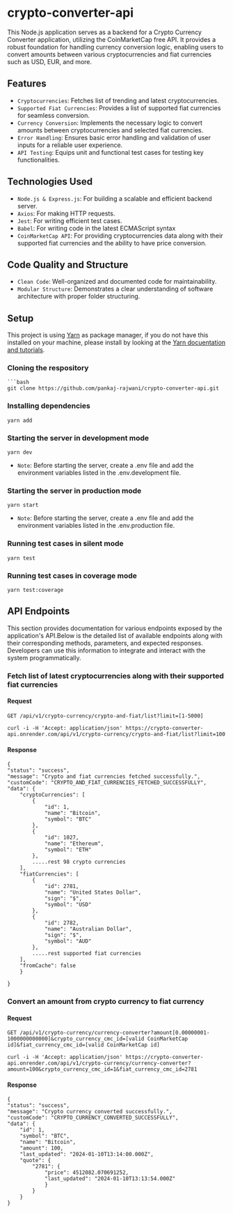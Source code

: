 # crypto-converter-api

This Node.js application serves as a backend for a Crypto Currency Converter application, utilizing the CoinMarketCap free API. It provides a robust foundation for handling currency conversion logic, enabling users to convert amounts between various cryptocurrencies and fiat currencies such as USD, EUR, and more.

## Features

- `Cryptocurrencies`: Fetches list of trending and latest cryptocurrencies.
- `Supported Fiat Currencies`: Provides a list of supported fiat currencies for seamless conversion.
- `Currency Conversion`: Implements the necessary logic to convert amounts between cryptocurrencies and selected fiat currencies.
- `Error Handling`: Ensures basic error handling and validation of user inputs for a reliable user experience.
- `API Testing`: Equips unit and functional test cases for testing key functionalities.

## Technologies Used

- `Node.js & Express.js`: For building a scalable and efficient backend server.
- `Axios`: For making HTTP requests.
- `Jest`: For writing efficient test cases.
- `Babel`: For writing code in the latest ECMAScript syntax
- `CoinMarketCap API`: For providing cryptocurrencies data along with their supported fiat currencies and the ability to have price conversion.

## Code Quality and Structure

- `Clean Code`: Well-organized and documented code for maintainability.
- `Modular Structure`: Demonstrates a clear understanding of software architecture with proper folder structuring.

## Setup

This project is using [Yarn](https://yarnpkg.com/en/docs/install) as package manager, if you do not have this installed on your machine, please install by looking at the [Yarn docuentation and tutorials](https://classic.yarnpkg.com/en/docs).

### Cloning the respository

    ```bash
    git clone https://github.com/pankaj-rajwani/crypto-converter-api.git
    
### Installing dependencies

    yarn add

### Starting the server in development mode

    yarn dev

- `Note`: Before starting the server, create a .env file and add the environment variables listed in the .env.development file.

### Starting the server in production mode

    yarn start

- `Note`: Before starting the server, create a .env file and add the environment variables listed in the .env.production file.

### Running test cases in silent mode

    yarn test

### Running test cases in coverage mode

    yarn test:coverage

## API Endpoints

This section provides documentation for various endpoints exposed by the application's API.Below is the detailed list of available endpoints along with their corresponding methods, parameters, and expected responses. Developers can use this information to integrate and interact with the system programmatically.

### Fetch list of latest cryptocurrencies along with their supported fiat currencies

#### Request

`GET /api/v1/crypto-currency/crypto-and-fiat/list?limit=[1-5000]`

    curl -i -H 'Accept: application/json' https://crypto-converter-api.onrender.com/api/v1/crypto-currency/crypto-and-fiat/list?limit=100

#### Response

    {
    "status": "success",
    "message": "Crypto and fiat currencies fetched successfully.",
    "customCode": "CRYPTO_AND_FIAT_CURRENCIES_FETCHED_SUCCESSFULLY",
    "data": {
        "cryptoCurrencies": [
            {
                "id": 1,
                "name": "Bitcoin",
                "symbol": "BTC"
            },
            {
                "id": 1027,
                "name": "Ethereum",
                "symbol": "ETH"
            },
            .....rest 98 crypto currencies
        ],
        "fiatCurrencies": [
            {
                "id": 2781,
                "name": "United States Dollar",
                "sign": "$",
                "symbol": "USD"
            },
            {
                "id": 2782,
                "name": "Australian Dollar",
                "sign": "$",
                "symbol": "AUD"
            },
            .....rest supported fiat currencies
        ],
        "fromCache": false
        }

    }

### Convert an amount from crypto currency to fiat currency

#### Request

`GET /api/v1/crypto-currency/currency-converter?amount[0.00000001-1000000000000]&crypto_currency_cmc_id=[valid CoinMarketCap id]&fiat_currency_cmc_id=[valid CoinMarketCap id]`

    curl -i -H 'Accept: application/json' https://crypto-converter-api.onrender.com/api/v1/crypto-currency/currency-converter?amount=100&crypto_currency_cmc_id=1&fiat_currency_cmc_id=2781

#### Response

    {
    "status": "success",
    "message": "Crypto currency converted successfully.",
    "customCode": "CRYPTO_CURRENCY_CONVERTED_SUCCESSFULLY",
    "data": {
        "id": 1,
        "symbol": "BTC",
        "name": "Bitcoin",
        "amount": 100,
        "last_updated": "2024-01-10T13:14:00.000Z",
        "quote": {
            "2781": {
                "price": 4512082.070691252,
                "last_updated": "2024-01-10T13:13:54.000Z"
                }
            }
        }
    }
